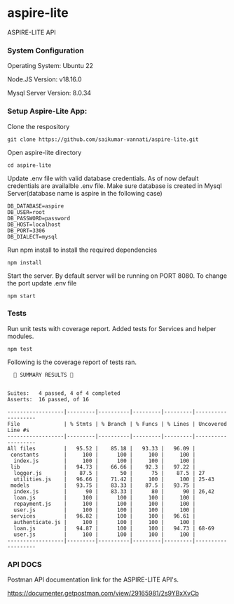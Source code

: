 # aspire-lite
ASPIRE-LITE API

### System Configuration

Operating System: Ubuntu 22

Node.JS Version: v18.16.0

Mysql Server Version: 8.0.34

### Setup Aspire-Lite App:

Clone the respository

```
git clone https://github.com/saikumar-vannati/aspire-lite.git
```

Open aspire-lite directory

```
cd aspire-lite
```

Update .env file with valid database credentials. As of now default credentials are availalble .env file. Make sure database is created in Mysql Server(database name is aspire in the following case)
```
DB_DATABASE=aspire
DB_USER=root
DB_PASSWORD=password
DB_HOST=localhost
DB_PORT=3306
DB_DIALECT=mysql
```

Run npm install to install the required dependencies

```
npm install
```

Start the server. By default server will be running on PORT 8080. To change the port update .env file

```
npm start
```

### Tests

Run unit tests with coverage report. Added tests for Services and helper modules.

```
npm test
```

Following is the coverage report of tests ran.

```
  🌈 SUMMARY RESULTS 🌈

​
Suites:   ​4 passed​, ​4 of 4 completed​
Asserts:  ​​​16 passed​, ​of 16​

------------------|---------|----------|---------|---------|-------------------
File              | % Stmts | % Branch | % Funcs | % Lines | Uncovered Line #s
------------------|---------|----------|---------|---------|-------------------
All files         |   95.52 |    85.18 |   93.33 |   96.09 |
 constants        |     100 |      100 |     100 |     100 |
  index.js        |     100 |      100 |     100 |     100 |
 lib              |   94.73 |    66.66 |    92.3 |   97.22 |
  logger.js       |    87.5 |       50 |      75 |    87.5 | 27
  utilities.js    |   96.66 |    71.42 |     100 |     100 | 25-43
 models           |   93.75 |    83.33 |    87.5 |   93.75 |
  index.js        |      90 |    83.33 |      80 |      90 | 26,42
  loan.js         |     100 |      100 |     100 |     100 |
  repayment.js    |     100 |      100 |     100 |     100 |
  user.js         |     100 |      100 |     100 |     100 |
 services         |   96.82 |      100 |     100 |   96.61 |
  authenticate.js |     100 |      100 |     100 |     100 |
  loan.js         |   94.87 |      100 |     100 |   94.73 | 68-69
  user.js         |     100 |      100 |     100 |     100 |
------------------|---------|----------|---------|---------|-------------------
```

### API DOCS

Postman API documentation link for the ASPIRE-LITE API's.

https://documenter.getpostman.com/view/29165981/2s9YBxXvCb